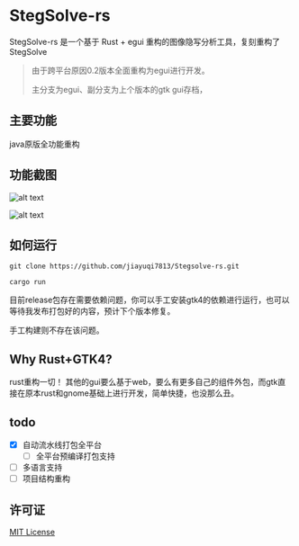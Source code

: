 # StegSolve-rs 
StegSolve-rs 是一个基于 Rust + egui 重构的图像隐写分析工具，复刻重构了StegSolve

> 由于跨平台原因0.2版本全面重构为egui进行开发。
>
> 主分支为egui、副分支为上个版本的gtk gui存档，

## 主要功能
java原版全功能重构




## 功能截图

![alt text](img/image.png)

![alt text](img/lsb.png)

## 如何运行
`git clone https://github.com/jiayuqi7813/Stegsolve-rs.git`

`cargo run`

目前release包存在需要依赖问题，你可以手工安装gtk4的依赖进行运行，也可以等待我发布打包好的内容，预计下个版本修复。

手工构建则不存在该问题。


## Why Rust+GTK4?
rust重构一切！
其他的gui要么基于web，要么有更多自己的组件外包，而gtk直接在原本rust和gnome基础上进行开发，简单快捷，也没那么丑。


## todo

- [x] 自动流水线打包全平台
    - [ ] 全平台预编译打包支持
- [ ] 多语言支持
- [ ] 项目结构重构

## 许可证
[MIT License](LICENSE)